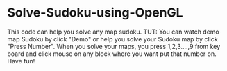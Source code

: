 # Solve-Sudoku-using-OpenGL
This code can help you solve any map sudoku.
TUT: You can watch demo map Sudoku by click "Demo" or help you solve your Sudoku map by click "Press Number". When you solve your maps, you press 1,2,3....,9 from key board and click mouse on any block where you want put that number on.
Have fun!
